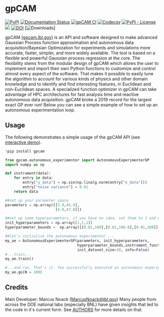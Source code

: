 # gpCAM

[![PyPI](https://img.shields.io/pypi/v/gpCAM)](https://pypi.org/project/gpcam/)
[![Documentation Status](https://readthedocs.org/projects/gpcam/badge/?version=latest)](https://gpcam.readthedocs.io/en/latest/?badge=latest)
[![gpCAM CI](https://github.com/lbl-camera/gpCAM/actions/workflows/gpCAM-CI.yml/badge.svg)](https://github.com/lbl-camera/gpCAM/actions/workflows/gpCAM-CI.yml)
[![Codecov](https://img.shields.io/codecov/c/github/lbl-camera/gpCAM)](https://app.codecov.io/gh/lbl-camera/gpCAM)
[![PyPI - License](https://img.shields.io/badge/license-GPL%20v3-lightgrey)](https://pypi.org/project/gpcam/)
[<img src="https://img.shields.io/badge/slack-@gpCAM-purple.svg?logo=slack">](https://gpCAM.slack.com/)
[![DOI](https://zenodo.org/badge/434768487.svg)](https://zenodo.org/badge/latestdoi/434768487)
[![Downloads](https://img.shields.io/pypi/dm/gpcam)]


[comment]: <> ([![Maintainability]&#40;https://api.codeclimate.com/v1/badges/29b04c3f69e2b515dac6/maintainability&#41;]&#40;https://codeclimate.com/github/lbl-camera/gpCAM/maintainability&#41;)
[comment]: <> (Hiding maintainibility score while starting to address issues)


gpCAM [(gpcam.lbl.gov)](https://gpcam.lbl.gov/home) is an API and software designed to make advanced Gaussian Process function approximation and autonomous data acquisition/Bayesian Optimization for experiments and simulations more accurate, faster, simpler, and more widely available. The tool is based on a flexible and powerful Gaussian process regression at the core. The flexibility stems from the modular design of gpCAM which allows the user to implement and import their own Python functions to customize and control almost every aspect of the software. That makes it possible to easily tune the algorithm to account for various kinds of physics and other domain knowledge and to identify and find interesting features, in Euclidean and non-Euclidean spaces. A specialized function optimizer in gpCAM can take advantage of HPC architectures for fast analysis time and reactive autonomous data acquisition. gpCAM broke a 2019 record for the largest exact GP ever run! Below you can see a simple example of how to set up an autonomous experimentation loop.


## Usage

The following demonstrates a simple usage of the gpCAM API (see [interactive demo](https://colab.research.google.com/drive/1FU4iKW626XiLqluDXQH-gzPYHyCf9N76?usp=sharing)). 

```python
!pip install gpcam

from gpcam.autonomous_experimenter import AutonomousExperimenterGP
import numpy as np

def instrument(data):
    for entry in data:
        entry["y_data"] = np.sin(np.linalg.norm(entry["x_data"]))
        entry["noise variance"] = 0.01
    return data

##set up your parameter space
parameters = np.array([[3.0,45.8],
                       [4.0,47.0]])

##set up some hyperparameters, if you have no idea, set them to 1 and make the training bounds large
init_hyperparameters = np.array([1,1,1])
hyperparameter_bounds =  np.array([[0.01,100],[0.01,100.0],[0.01,100]])

##let's initialize the autonomous experimenter ...
my_ae = AutonomousExperimenterGP(parameters, init_hyperparameters,
                                 hyperparameter_bounds,instrument_function = instrument,  
                                 init_dataset_size=10, info=False)
#...train...
my_ae.train()

#...and run. That's it. You successfully executed an autonomous experiment.
my_ae.go(N = 100)
```


## Credits

Main Developer: Marcus Noack ([MarcusNoack@lbl.gov](mailto:MarcusNoack@lbl.gov))
Many people from across the DOE national labs (especially BNL) have given insights
that led to the code in it's current form.
See [AUTHORS](AUTHORS.rst) for more details on that.


